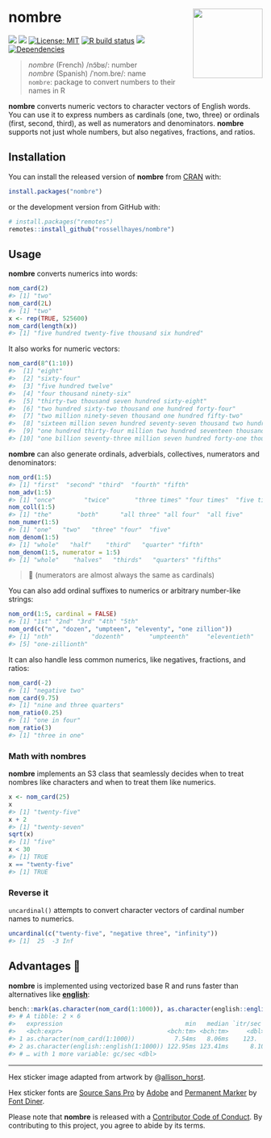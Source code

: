 
<!-- README.md is generated from README.Rmd. Please edit that file -->

# nombre <img src="man/figures/logo.png?raw=TRUE" align="right" height="138" />

<!-- badges: start -->

[![](https://www.r-pkg.org/badges/version/nombre?color=brightgreen)](https://cran.r-project.org/package=nombre)
[![](https://img.shields.io/badge/lifecycle-stable-brightgreen.svg)](https://lifecycle.r-lib.org/articles/stages.html#stable)
[![License:
MIT](https://img.shields.io/badge/license-MIT-blueviolet.svg)](https://cran.r-project.org/web/licenses/MIT)
[![R build
status](https://github.com/rossellhayes/nombre/workflows/R-CMD-check/badge.svg)](https://github.com/rossellhayes/nombre/actions)
[![](https://codecov.io/gh/rossellhayes/nombre/branch/master/graph/badge.svg)](https://codecov.io/gh/rossellhayes/nombre)
[![Dependencies](https://tinyverse.netlify.com/badge/nombre)](https://cran.r-project.org/package=nombre)
<!-- badges: end -->

> *nombre* (French) /nɔ̃bʁ/: number  
> *nombre* (Spanish) /ˈnom.bɾe/: name  
> `nombre`: package to convert numbers to their names in R

**nombre** converts numeric vectors to character vectors of English
words. You can use it to express numbers as cardinals (one, two, three)
or ordinals (first, second, third), as well as numerators and
denominators. **nombre** supports not just whole numbers, but also
negatives, fractions, and ratios.

## Installation

You can install the released version of **nombre** from
[CRAN](https://CRAN.R-project.org) with:

``` r
install.packages("nombre")
```

or the development version from GitHub with:

``` r
# install.packages("remotes")
remotes::install_github("rossellhayes/nombre")
```

## Usage

**nombre** converts numerics into words:

``` r
nom_card(2)
#> [1] "two"
nom_card(2L)
#> [1] "two"
x <- rep(TRUE, 525600)
nom_card(length(x))
#> [1] "five hundred twenty-five thousand six hundred"
```

It also works for numeric vectors:

``` r
nom_card(8^(1:10))
#>  [1] "eight"                                                                                       
#>  [2] "sixty-four"                                                                                  
#>  [3] "five hundred twelve"                                                                         
#>  [4] "four thousand ninety-six"                                                                    
#>  [5] "thirty-two thousand seven hundred sixty-eight"                                               
#>  [6] "two hundred sixty-two thousand one hundred forty-four"                                       
#>  [7] "two million ninety-seven thousand one hundred fifty-two"                                     
#>  [8] "sixteen million seven hundred seventy-seven thousand two hundred sixteen"                    
#>  [9] "one hundred thirty-four million two hundred seventeen thousand seven hundred twenty-eight"   
#> [10] "one billion seventy-three million seven hundred forty-one thousand eight hundred twenty-four"
```

**nombre** can also generate ordinals, adverbials, collectives,
numerators and denominators:

``` r
nom_ord(1:5)
#> [1] "first"  "second" "third"  "fourth" "fifth"
nom_adv(1:5)
#> [1] "once"        "twice"       "three times" "four times"  "five times"
nom_coll(1:5)
#> [1] "the"       "both"      "all three" "all four"  "all five"
nom_numer(1:5)
#> [1] "one"   "two"   "three" "four"  "five"
nom_denom(1:5)
#> [1] "whole"   "half"    "third"   "quarter" "fifth"
nom_denom(1:5, numerator = 1:5)
#> [1] "whole"    "halves"   "thirds"   "quarters" "fifths"
```

> 🤫 (numerators are almost always the same as cardinals)

You can also add ordinal suffixes to numerics or arbitrary number-like
strings:

``` r
nom_ord(1:5, cardinal = FALSE)
#> [1] "1st" "2nd" "3rd" "4th" "5th"
nom_ord(c("n", "dozen", "umpteen", "eleventy", "one zillion"))
#> [1] "nth"           "dozenth"       "umpteenth"     "eleventieth"  
#> [5] "one-zillionth"
```

It can also handle less common numerics, like negatives, fractions, and
ratios:

``` r
nom_card(-2)
#> [1] "negative two"
nom_card(9.75)
#> [1] "nine and three quarters"
nom_ratio(0.25)
#> [1] "one in four"
nom_ratio(3)
#> [1] "three in one"
```

### Math with nombres

**nombre** implements an S3 class that seamlessly decides when to treat
nombres like characters and when to treat them like numerics.

``` r
x <- nom_card(25)
x
#> [1] "twenty-five"
x + 2
#> [1] "twenty-seven"
sqrt(x)
#> [1] "five"
x < 30
#> [1] TRUE
x == "twenty-five"
#> [1] TRUE
```

### Reverse it

`uncardinal()` attempts to convert character vectors of cardinal number
names to numerics.

``` r
uncardinal(c("twenty-five", "negative three", "infinity"))
#> [1]  25  -3 Inf
```

## Advantages 🚀

**nombre** is implemented using vectorized base R and runs faster than
alternatives like
[**english**](https://CRAN.R-project.org/package=english):

``` r
bench::mark(as.character(nom_card(1:1000)), as.character(english::english(1:1000)))
#> # A tibble: 2 × 6
#>   expression                                  min   median `itr/sec` mem_alloc
#>   <bch:expr>                             <bch:tm> <bch:tm>     <dbl> <bch:byt>
#> 1 as.character(nom_card(1:1000))           7.54ms   8.06ms    123.      1.06MB
#> 2 as.character(english::english(1:1000)) 122.95ms 123.41ms      8.10   413.8KB
#> # … with 1 more variable: gc/sec <dbl>
```

------------------------------------------------------------------------

Hex sticker image adapted from artwork by
@[allison_horst](https://github.com/allisonhorst/stats-illustrations).

Hex sticker fonts are [Source Sans
Pro](https://github.com/adobe-fonts/source-sans-pro) by
[Adobe](https://www.adobe.com) and [Permanent
Marker](https://www.fontsquirrel.com/fonts/permanent-marker) by [Font
Diner](https://www.fontdiner.com/).

Please note that **nombre** is released with a [Contributor Code of
Conduct](https://contributor-covenant.org/version/2/0/CODE_OF_CONDUCT.html).
By contributing to this project, you agree to abide by its terms.
